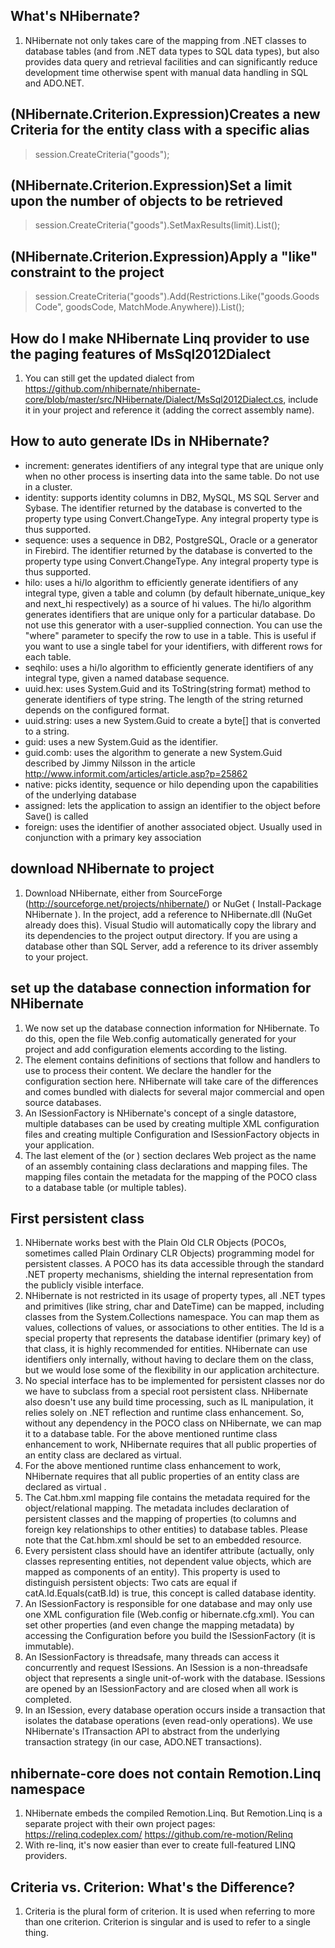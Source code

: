 ## What's NHibernate?
1. NHibernate not only takes care of the mapping from .NET classes to database tables (and from .NET data types to SQL data types), but also provides data query and retrieval facilities and can significantly reduce development time otherwise spent with manual data handling in SQL and ADO.NET.

## (NHibernate.Criterion.Expression)Creates a new Criteria for the entity class with a specific alias
> session.CreateCriteria<TransactionGoodsPO>("goods");

## (NHibernate.Criterion.Expression)Set a limit upon the number of objects to be retrieved
> session.CreateCriteria<TransactionGoodsPO>("goods").SetMaxResults(limit).List<TransactionGoodsPO>();

## (NHibernate.Criterion.Expression)Apply a "like" constraint to the project
> session.CreateCriteria<TransactionGoodsPO>("goods").Add(Restrictions.Like("goods.GoodsCode", goodsCode, MatchMode.Anywhere)).List<TransactionGoodsPO>();

## How do I make NHibernate Linq provider to use the paging features of MsSql2012Dialect
1. You can still get the updated dialect from https://github.com/nhibernate/nhibernate-core/blob/master/src/NHibernate/Dialect/MsSql2012Dialect.cs, include it in your project and reference it (adding the correct assembly name).

## How to auto generate IDs in NHibernate?
- increment: generates identifiers of any integral type that are unique only when no other process is inserting data into the same table. Do not use in a cluster.
- identity: supports identity columns in DB2, MySQL, MS SQL Server and Sybase. The identifier returned by the database is converted to the property type using Convert.ChangeType. Any integral property type is thus supported.
- sequence: uses a sequence in DB2, PostgreSQL, Oracle or a generator in Firebird. The identifier returned by the database is converted to the property type using Convert.ChangeType. Any integral property type is thus supported.
- hilo: uses a hi/lo algorithm to efficiently generate identifiers of any integral type, given a table and column (by default hibernate_unique_key and next_hi respectively) as a source of hi values. The hi/lo algorithm generates identifiers that are unique only for a particular database. Do not use this generator with a user-supplied connection. You can use the "where" parameter to specify the row to use in a table. This is useful if you want to use a single tabel for your identifiers, with different rows for each table.
- seqhilo: uses a hi/lo algorithm to efficiently generate identifiers of any integral type, given a named database sequence.
- uuid.hex: uses System.Guid and its ToString(string format) method to generate identifiers of type string. The length of the string returned depends on the configured format.
- uuid.string: uses a new System.Guid to create a byte[] that is converted to a string.
- guid: uses a new System.Guid as the identifier.
- guid.comb: uses the algorithm to generate a new System.Guid described by Jimmy Nilsson in the article http://www.informit.com/articles/article.asp?p=25862
- native: picks identity, sequence or hilo depending upon the capabilities of the underlying database
- assigned: lets the application to assign an identifier to the object before Save() is called
- foreign: uses the identifier of another associated object. Usually used in conjunction with a <one-to-one> primary key association

## download NHibernate to project
1. Download NHibernate, either from SourceForge (http://sourceforge.net/projects/nhibernate/) or NuGet ( Install-Package NHibernate ). In the project, add a reference to NHibernate.dll (NuGet already does this). Visual Studio will automatically copy the library and its dependencies to the project output directory. If you are using a database other than SQL Server, add a reference to its driver assembly to your project.

## set up the database connection information for NHibernate
1. We now set up the database connection information for NHibernate. To do this, open the file Web.config automatically generated for your project and add configuration elements according to the listing.
2. The <configSections> element contains definitions of sections that follow and handlers to use to process their content. We declare the handler for the configuration section here. NHibernate will take care of the differences and comes bundled with dialects for several major commercial and open source databases.
3. An ISessionFactory is NHibernate's concept of a single datastore, multiple databases can be used by creating multiple XML configuration files and creating multiple Configuration and ISessionFactory objects in your application.
4. The last element of the <hibernate-configuration> (or <databaseSettings>) section declares Web project as the name of an assembly containing class declarations and mapping files. The mapping files contain the metadata for the mapping of the POCO class to a database table (or multiple tables). 

## First persistent class
1. NHibernate works best with the Plain Old CLR Objects (POCOs, sometimes called Plain Ordinary CLR Objects) programming model for persistent classes. A POCO has its data accessible through the standard .NET property mechanisms, shielding the internal representation from the publicly visible interface.
2. NHibernate is not restricted in its usage of property types, all .NET types and primitives (like string, char and DateTime) can be mapped, including classes from the System.Collections namespace. You can map them as values, collections of values, or associations to other entities. The Id is a special property that represents the database identifier (primary key) of that class, it is highly recommended for entities. NHibernate can use identifiers only internally, without having to declare them on the class, but we would lose some of the flexibility in our application architecture.
3. No special interface has to be implemented for persistent classes nor do we have to subclass from a special root persistent class. NHibernate also doesn't use any build time processing, such as IL manipulation, it relies solely on .NET reflection and runtime class enhancement. So, without any dependency in the POCO class on NHibernate, we can map it to a database table. For the above mentioned runtime class enhancement to work, NHibernate requires that all public properties of an entity class are declared as virtual.
4. For the above mentioned runtime class enhancement to work, NHibernate requires that all public properties of an entity class are declared as virtual .
5. The Cat.hbm.xml mapping file contains the metadata required for the object/relational mapping. The metadata includes declaration of persistent classes and the mapping of properties (to columns and foreign key relationships to other entities) to database tables. Please note that the Cat.hbm.xml should be set to an embedded resource.
6. Every persistent class should have an identifer attribute (actually, only classes representing entities, not dependent value objects, which are mapped as components of an entity). This property is used to distinguish persistent objects: Two cats are equal if catA.Id.Equals(catB.Id) is true, this concept is called database identity.
7. An ISessionFactory is responsible for one database and may only use one XML configuration file (Web.config or hibernate.cfg.xml). You can set other properties (and even change the mapping metadata) by accessing the Configuration before you build the ISessionFactory (it is immutable). 
8. An ISessionFactory is threadsafe, many threads can access it concurrently and request ISessions. An ISession is a non-threadsafe object that represents a single unit-of-work with the database. ISessions are opened by an ISessionFactory and are closed when all work is completed.
9. In an ISession, every database operation occurs inside a transaction that isolates the database operations (even read-only operations). We use NHibernate's ITransaction API to abstract from the underlying transaction strategy (in our case, ADO.NET transactions). 

## nhibernate-core does not contain Remotion.Linq namespace
1. NHibernate embeds the compiled Remotion.Linq. But Remotion.Linq is a separate project with their own project pages: https://relinq.codeplex.com/ https://github.com/re-motion/Relinq
2. With re-linq, it's now easier than ever to create full-featured LINQ providers.

## Criteria vs. Criterion: What's the Difference?
1. Criteria is the plural form of criterion. It is used when referring to more than one criterion. Criterion is singular and is used to refer to a single thing.
